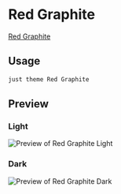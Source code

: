 # Red Graphite

[Red Graphite](https://github.com/seanwcom/Red-Graphite-for-Obsidian)

## Usage

```bash
just theme Red Graphite
```

## Preview

### Light

![Preview of Red Graphite Light](preview-light.png)

### Dark

![Preview of Red Graphite Dark](preview-dark.png)
